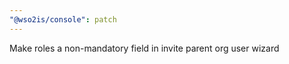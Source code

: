 ```yaml
---
"@wso2is/console": patch
---
```


Make roles a non-mandatory field in invite parent org user wizard
